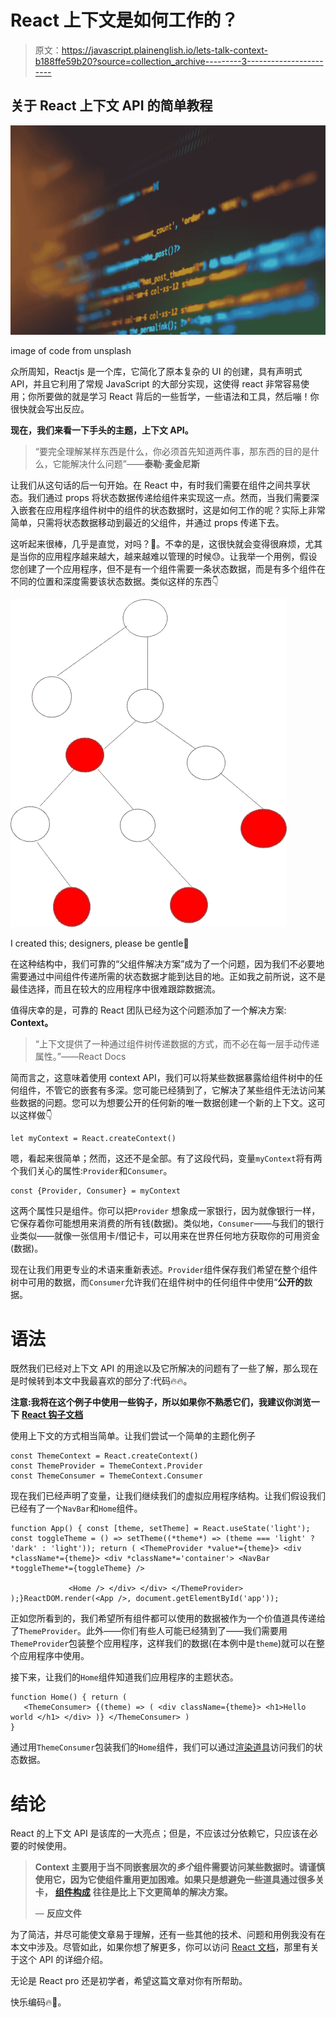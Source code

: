 # React 上下文是如何工作的？

> 原文：<https://javascript.plainenglish.io/lets-talk-context-b188ffe59b20?source=collection_archive---------3----------------------->

## 关于 React 上下文 API 的简单教程

![](img/07231cff5a3861aba1bac5dd954f336f.png)

image of code from unsplash

众所周知，Reactjs 是一个库，它简化了原本复杂的 UI 的创建，具有声明式 API，并且它利用了常规 JavaScript 的大部分实现，这使得 react 非常容易使用；你所要做的就是学习 React 背后的一些哲学，一些语法和工具，然后嘣！你很快就会写出反应。

**现在，我们来看一下手头的主题，上下文 API。**

> “要完全理解某样东西是什么，你必须首先知道两件事，那东西的目的是什么，它能解决什么问题”——**泰勒·麦金尼斯**

让我们从这句话的后一句开始。在 React 中，有时我们需要在组件之间共享状态。我们通过 props 将状态数据传递给组件来实现这一点。然而，当我们需要深入嵌套在应用程序组件树中的组件的状态数据时，这是如何工作的呢？实际上非常简单，只需将状态数据移动到最近的父组件，并通过 props 传递下去。

这听起来很棒，几乎是直觉，对吗？🙂。不幸的是，这很快就会变得很麻烦，尤其是当你的应用程序越来越大，越来越难以管理的时候😓。让我举一个用例，假设您创建了一个应用程序，但不是有一个组件需要一条状态数据，而是有多个组件在不同的位置和深度需要该状态数据。类似这样的东西👇

![](img/080b59d3e0fe72c3c2b53f0a0cbbe68c.png)

I created this; designers, please be gentle🙂

在这种结构中，我们可靠的“父组件解决方案”成为了一个问题，因为我们不必要地需要通过中间组件传递所需的状态数据才能到达目的地。正如我之前所说，这不是最佳选择，而且在较大的应用程序中很难跟踪数据流。

值得庆幸的是，可靠的 React 团队已经为这个问题添加了一个解决方案: **Context。**

> “上下文提供了一种通过组件树传递数据的方式，而不必在每一层手动传递属性。”——React Docs

简而言之，这意味着使用 context API，我们可以将某些数据暴露给组件树中的任何组件，不管它的嵌套有多深。您可能已经猜到了，它解决了某些组件无法访问某些数据的问题。您可以为想要公开的任何新的唯一数据创建一个新的上下文。这可以这样做👇

```
let myContext = React.createContext()
```

嗯，看起来很简单；然而，这还不是全部。有了这段代码，变量`myContext`将有两个我们关心的属性:`Provider`和`Consumer`。

```
const {Provider, Consumer} = myContext
```

这两个属性只是组件。你可以把`Provider` 想象成一家银行，因为就像银行一样，它保存着你可能想用来消费的所有钱(数据)。类似地，`Consumer`——与我们的银行业类似——就像一张信用卡/借记卡，可以用来在世界任何地方获取你的可用资金(数据)。

现在让我们用更专业的术语来重新表述。`Provider`组件保存我们希望在整个组件树中可用的数据，而`Consumer`允许我们在组件树中的任何组件中使用“**公开的**数据。

# 语法

既然我们已经对上下文 API 的用途以及它所解决的问题有了一些了解，那么现在是时候转到本文中我最喜欢的部分了:代码🔥🔥。

**注意:我将在这个例子中使用一些钩子，所以如果你不熟悉它们，我建议你浏览一下** [**React 钩子文档**](https://reactjs.org/docs/hooks-intro.html)

使用上下文的方式相当简单。让我们尝试一个简单的主题化例子

```
const ThemeContext = React.createContext()
const ThemeProvider = ThemeContext.Provider
const ThemeConsumer = ThemeContext.Consumer
```

现在我们已经声明了变量，让我们继续我们的虚拟应用程序结构。让我们假设我们已经有了一个`NavBar`和`Home`组件。

```
function App() { const [theme, setTheme] = React.useState('light'); const toggleTheme = () => setTheme((*theme*) => (theme === 'light' ?      'dark' : 'light')); return ( <ThemeProvider *value*={theme}> <div *className*={theme}> <div *className*='container'> <NavBar *toggleTheme*={toggleTheme} />

             <Home /> </div> </div> </ThemeProvider> );}ReactDOM.render(<App />, document.getElementById('app'));
```

正如您所看到的，我们希望所有组件都可以使用的数据被作为一个价值道具传递给了`ThemeProvider`。此外——你们有些人可能已经猜到了——我们需要用`ThemeProvider`包装整个应用程序，这样我们的数据(在本例中是`theme`)就可以在整个应用程序中使用。

接下来，让我们的`Home`组件知道我们应用程序的主题状态。

```
function Home() { return (
   <ThemeConsumer> {(theme) => ( <div className={theme}> <h1>Hello  world </h1> </div> )} </ThemeConsumer> )
}
```

通过用`ThemeConsumer`包装我们的`Home`组件，我们可以通过[渲染道具](https://reactjs.org/docs/render-props.html)访问我们的状态数据。

# 结论

React 的上下文 API 是该库的一大亮点；但是，不应该过分依赖它，只应该在必要的时候使用。

> **Context 主要用于当不同嵌套层次的*多个*组件需要访问某些数据时。请谨慎使用它，因为它使组件重用更加困难。如果只是想避免一些道具通过很多关卡，** [**组件构成**](https://reactjs.org/docs/composition-vs-inheritance.html) **往往是比上下文更简单的解决方案。**
> 
> — **反应文件**

为了简洁，并尽可能使文章易于理解，还有一些其他的技术、问题和用例我没有在本文中涉及。尽管如此，如果你想了解更多，你可以访问 [React 文档](https://reactjs.org/docs/context.html)，那里有关于这个 API 的详细介绍。

无论是 React pro 还是初学者，希望这篇文章对你有所帮助。

快乐编码🔥🚀。